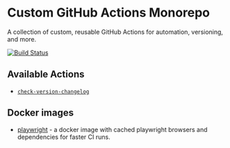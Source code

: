 # Custom GitHub Actions Monorepo

A collection of custom, reusable GitHub Actions for automation, versioning, and more.

<a href="https://github.com/ukorvl/custom-github-actions/actions/workflows/check.yml">
  <picture>
    <source media="(prefers-color-scheme: dark)" srcset="https://img.shields.io/github/actions/workflow/status/ukorvl/custom-github-actions/check.yml?branch=main&style=flat">
    <img src="https://img.shields.io/github/actions/workflow/status/ukorvl/custom-github-actions/check.yml?branch=main&style=flat" alt="Build Status">
  </picture>
</a>

## Available Actions

- [`check-version-changelog`](./check-version-changelog)

## Docker images

- [playwright](./docker/playwright) - a docker image with cached playwright browsers and dependencies for faster CI runs.
